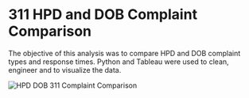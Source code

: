 # 311 HPD and DOB Complaint Comparison

The objective of this analysis was to compare HPD and DOB complaint types and response times. Python and Tableau were used to clean, engineer and to visualize the data.

![HPD DOB 311 Complaint Comparison](https://user-images.githubusercontent.com/11237613/143050361-208a7e96-c034-4d17-bea0-922bebda814f.png)
